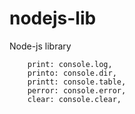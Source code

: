 # nodejs-lib
Node-js library

        print: console.log,
        printo: console.dir,
        printt: console.table,
        perror: console.error,
        clear: console.clear,
